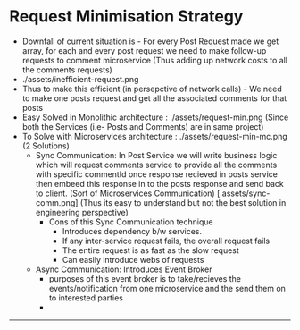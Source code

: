 # Request Minimisation Strategy

- Downfall of current situation is - For every Post Request made we get array, for each and every post request we need to make follow-up requests to comment microservice (Thus adding up network costs to all the comments requests)
- ./assets/inefficient-request.png
- Thus to make this efficient (in persepctive of network calls) - We need to make one posts request and get all the associated comments for that posts
- Easy Solved in Monolithic architecture : ./assets/request-min.png (Since both the Services (i.e- Posts and Comments) are in same project)
- To Solve with Microservices architecture : ./assets/request-min-mc.png (2 Solutions)
  - Sync Communication: In Post Service we will write business logic which will request comments service to provide all the comments with specific commentId once response recieved in posts service then embeed this response in to the posts response and send back to client. (Sort of Microservices Communication) [.assets/sync-comm.png] (Thus its easy to understand but not the best solution in engineering perspective)
    - Cons of this Sync Communication technique
      - Introduces dependency b/w services.
      - If any inter-service request fails, the overall request fails
      - The entire request is as fast as the slow request
      - Can easily introduce webs of requests
  - Async Communication: Introduces Event Broker
    - purposes of this event broker is to take/recieves the events/notification from one microservice and the send them on to interested parties
    -


-----------